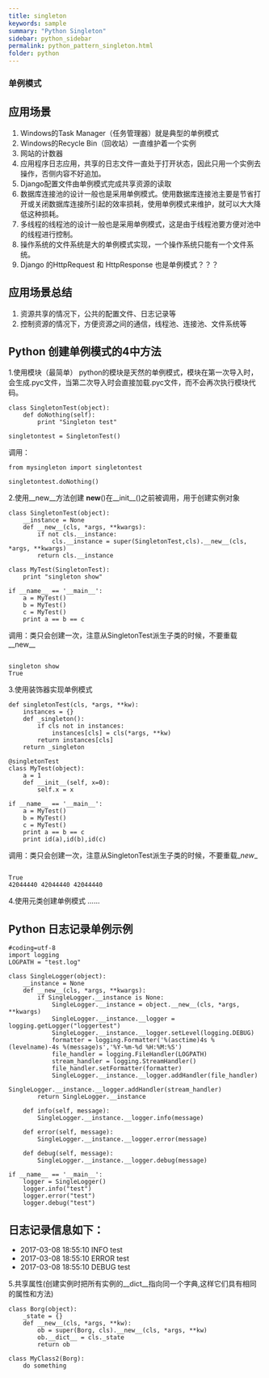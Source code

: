 ```yaml
---
title: singleton
keywords: sample
summary: "Python Singleton"
sidebar: python_sidebar
permalink: python_pattern_singleton.html
folder: python
---
```


### 单例模式
## 应用场景

1. Windows的Task Manager（任务管理器）就是典型的单例模式
2.  Windows的Recycle Bin（回收站）一直维护着一个实例
3.  网站的计数器
4.  应用程序日志应用，共享的日志文件一直处于打开状态，因此只用一个实例去操作，否侧内容不好追加。
5.  Django配置文件由单例模式完成共享资源的读取
6.  数据库连接池的设计一般也是采用单例模式。使用数据库连接池主要是节省打开或关闭数据库连接所引起的效率损耗，使用单例模式来维护，就可以大大降低这种损耗。
7.  多线程的线程池的设计一般也是采用单例模式，这是由于线程池要方便对池中的线程进行控制。
8.  操作系统的文件系统是大的单例模式实现，一个操作系统只能有一个文件系统。
9.  Django 的HttpRequest 和 HttpResponse 也是单例模式？？？

## 应用场景总结

1. 资源共享的情况下，公共的配置文件、日志记录等
2. 控制资源的情况下，方便资源之间的通信，线程池、连接池、文件系统等

## Python 创建单例模式的4中方法

1.使用模块（最简单）
python的模块是天然的单例模式，模块在第一次导入时，会生成.pyc文件，当第二次导入时会直接加载.pyc文件，而不会再次执行模块代码。
<pre><code>class SingletonTest(object):
    def doNothing(self):
        print "Singleton test"

singletontest = SingletonTest()</code></pre>
调用：
<pre><code>from mysingleton import singletontest

singletontest.doNothing()
</code></pre>
2.使用__new__方法创建
__new__()在__init__()之前被调用，用于创建实例对象
<pre><code>class SingletonTest(object):
    __instance = None
    def __new__(cls, *args, **kwargs):
        if not cls.__instance:
            cls.__instance = super(SingletonTest,cls).__new__(cls, *args, **kwargs)
        return cls.__instance

class MyTest(SingletonTest):
    print "singleton show"

if __name__ == '__main__':
    a = MyTest()
    b = MyTest()
    c = MyTest()
    print a == b == c</code></pre>
调用：类只会创建一次，注意从SingletonTest派生子类的时候，不要重载__new__
<pre><code>
singleton show
True</code></pre>
3.使用装饰器实现单例模式
<pre><code>def singletonTest(cls, *args, **kw):
    instances = {}
    def _singleton():
        if cls not in instances:
            instances[cls] = cls(*args, **kw)
        return instances[cls]
    return _singleton

@singletonTest
class MyTest(object):
    a = 1
    def __init__(self, x=0):
        self.x = x

if __name__ == '__main__':
    a = MyTest()
    b = MyTest()
    c = MyTest()
    print a == b == c
    print id(a),id(b),id(c)</code></pre>
调用：类只会创建一次，注意从SingletonTest派生子类的时候，不要重载\__new__
<pre><code>
True
42044440 42044440 42044440
</code></pre>
4.使用元类创建单例模式
    ...... 

## Python 日志记录单例示例

<pre><code>#coding=utf-8
import logging
LOGPATH = "test.log"

class SingleLogger(object):
    __instance = None
    def __new__(cls, *args, **kwargs):
        if SingleLogger.__instance is None:
            SingleLogger.__instance = object.__new__(cls, *args, **kwargs)
            SingleLogger.__instance.__logger = logging.getLogger("loggertest")
            SingleLogger.__instance.__logger.setLevel(logging.DEBUG)
            formatter = logging.Formatter('%(asctime)4s %(levelname)-4s %(message)s','%Y-%m-%d %H:%M:%S')
            file_handler = logging.FileHandler(LOGPATH)
            stream_handler = logging.StreamHandler()
            file_handler.setFormatter(formatter)
            SingleLogger.__instance.__logger.addHandler(file_handler)
            SingleLogger.__instance.__logger.addHandler(stream_handler)
        return SingleLogger.__instance

    def info(self, message):
        SingleLogger.__instance.__logger.info(message)

    def error(self, message):
        SingleLogger.__instance.__logger.error(message)

    def debug(self, message):
        SingleLogger.__instance.__logger.debug(message)

if __name__ == '__main__':
    logger = SingleLogger()
    logger.info("test")
    logger.error("test")
    logger.debug("test")
</code></pre>

## 日志记录信息如下：

* 2017-03-08 18:55:10 INFO test
* 2017-03-08 18:55:10 ERROR test
* 2017-03-08 18:55:10 DEBUG test


5.共享属性(创建实例时把所有实例的__dict__指向同一个字典,这样它们具有相同的属性和方法)
<pre><code>class Borg(object):
    _state = {}
    def __new__(cls, *args, **kw):
        ob = super(Borg, cls).__new__(cls, *args, **kw)
        ob.__dict__ = cls._state
        return ob
 
class MyClass2(Borg):
    do something</code></pre>
    
